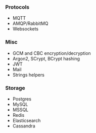 ### Protocols
* MQTT
* AMQP/RabbitMQ
* Websockets

### Misc
* GCM and CBC encryption/decryption
* Argon2, SCrypt, BCrypt hashing
* JWT
* Mail
* Strings helpers

### Storage
* Postgres
* MySQL
* MSSQL
* Redis
* Elasticsearch
* Cassandra
